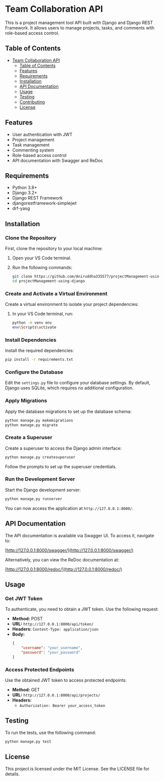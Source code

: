                                                            
  
  
  

# Team Collaboration API

This is a project management tool API built with Django and Django REST Framework. It allows users to manage projects, tasks, and comments with role-based access control.

## Table of Contents

- [Team Collaboration API](#team-collaboration-api)
  - [Table of Contents](#table-of-contents)
  - [Features](#features)
  - [Requirements](#requirements)
  - [Installation](#installation)
  - [API Documentation](#api-documentation)
  - [Usage](#usage)
  - [Testing](#testing)
  - [Contributing](#contributing)
  - [License](#license)

## Features

- User authentication with JWT
- Project management
- Task management
- Commenting system
- Role-based access control
- API documentation with Swagger and ReDoc

## Requirements

- Python 3.8+
- Django 3.2+
- Django REST Framework
- djangorestframework-simplejwt
- drf-yasg

## Installation

### Clone the Repository

First, clone the repository to your local machine:

1. Open your VS Code terminal.
2. Run the following commands:

    ```bash
    git clone https://github.com/Aniruddha335577/projectManagement-using-django.git
    cd projectManagement-using-django
    ```

### Create and Activate a Virtual Environment

Create a virtual environment to isolate your project dependencies:

1. In your VS Code terminal, run:

    ```bash
    python -m venv env
    env\Scripts\activate
    ```

### Install Dependencies

Install the required dependencies:

```bash
pip install -r requirements.txt
```

### Configure the Database

Edit the `settings.py` file to configure your database settings. By default, Django uses SQLite, which requires no additional configuration.

### Apply Migrations

Apply the database migrations to set up the database schema:

```bash
python manage.py makemigrations
python manage.py migrate
```

### Create a Superuser

Create a superuser to access the Django admin interface:

```bash
python manage.py createsuperuser
```

Follow the prompts to set up the superuser credentials.

### Run the Development Server

Start the Django development server:

```bash
python manage.py runserver
```

You can now access the application at `http://127.0.0.1:8000/`.

## API Documentation

The API documentation is available via Swagger UI. To access it, navigate to:

[http://127.0.0.1:8000/swagger/](http://127.0.0.1:8000/swagger/)

Alternatively, you can view the ReDoc documentation at:

[http://127.0.0.1:8000/redoc/](http://127.0.0.1:8000/redoc/)

## Usage

### Get JWT Token

To authenticate, you need to obtain a JWT token. Use the following request:

- **Method:** POST
- **URL:** `http://127.0.0.1:8000/api/token/`
- **Headers:** `Content-Type: application/json`
- **Body:**
    ```json
    {
        "username": "your_username",
        "password": "your_password"
    }
    ```

### Access Protected Endpoints

Use the obtained JWT token to access protected endpoints:

- **Method:** GET
- **URL:** `http://127.0.0.1:8000/api/projects/`
- **Headers:**
    - `Authorization: Bearer your_access_token`

## Testing

To run the tests, use the following command:

```bash
python manage.py test
```
                                                                                                                                                                                                                                                                                                                      
## License

This project is licensed under the MIT License. See the LICENSE file for details.



                                        
  
  
  
  
